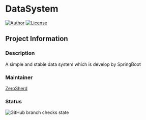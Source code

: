 # DataSystem

[![Author](https://img.shields.io/badge/Author-ZeroSherd-red.svg "Author")](https://www.zerosherd.site)
[![License](https://img.shields.io/badge/license-MIT-blue.svg)](LICENSE)

## Project Information

### Description
A simple and stable data system which is develop by SpringBoot

### Maintainer
[ZeroSherd](https://github.com/ZeroSherd)

### Status
![GitHub branch checks state](https://img.shields.io/github/checks-status/ZeroSherd/DataSystem/OfficialPublishVersion?color=Yellow&label=Status)
